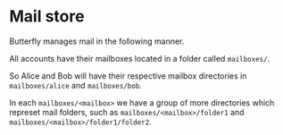 Mail store
==========

Butterfly manages mail in the following manner.

All accounts have their mailboxes located in a folder called `mailboxes/`.

So Alice and Bob will have their respective mailbox directories in `mailboxes/alice` and `mailboxes/bob`.

In each `mailboxes/<mailbox>` we have a group of more directories which represet mail folders, such as `mailboxes/<mailbox>/folder1` and `mailboxes/<mailbox>/folder1/folder2`.